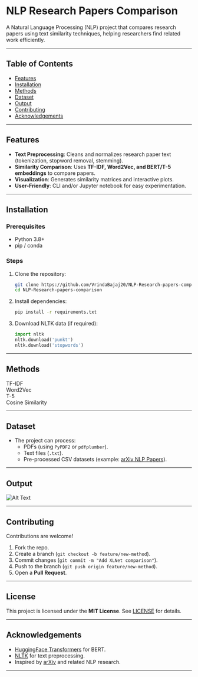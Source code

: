 
# **NLP Research Papers Comparison**  

A Natural Language Processing (NLP) project that compares research papers using text similarity techniques, helping researchers find related work efficiently.  

---

## **Table of Contents**  
- [Features](#-features)  
- [Installation](#-installation)  
- [Methods](#-methods--techniques)  
- [Dataset](#-dataset)
- [Output](#-output)
- [Contributing](#-contributing)  
- [Acknowledgements](#-acknowledgements)  

---

##  Features
- **Text Preprocessing**: Cleans and normalizes research paper text (tokenization, stopword removal, stemming).  
- **Similarity Comparison**: Uses **TF-IDF, Word2Vec, and BERT/T-5 embeddings** to compare papers.  
- **Visualization**: Generates similarity matrices and interactive plots.  
- **User-Friendly**: CLI and/or Jupyter notebook for easy experimentation.  

---

## Installation  

### Prerequisites
- Python 3.8+  
- pip / conda  

### Steps 
1. Clone the repository:  
   ```bash
   git clone https://github.com/VrindaBajaj20/NLP-Research-papers-comparison.git
   cd NLP-Research-papers-comparison
   ```  

2. Install dependencies:  
   ```bash
   pip install -r requirements.txt
   ```  

3. Download NLTK data (if required):  
   ```python
   import nltk
   nltk.download('punkt')
   nltk.download('stopwords')
   ```  



---

## Methods

TF-IDF   
Word2Vec   
T-5   
Cosine Similarity

---

## Dataset 
- The project can process:  
  - PDFs (using `PyPDF2` or `pdfplumber`).  
  - Text files (`.txt`).  
  - Pre-processed CSV datasets (example: [arXiv NLP Papers](https://www.kaggle.com/datasets)).  

---

## Output 
![Alt Text](image-path-or-url)

---

## Contributing
Contributions are welcome!  
1. Fork the repo.  
2. Create a branch (`git checkout -b feature/new-method`).  
3. Commit changes (`git commit -m "Add XLNet comparison"`).  
4. Push to the branch (`git push origin feature/new-method`).  
5. Open a **Pull Request**.  

---

## License
This project is licensed under the **MIT License**. See [LICENSE](LICENSE) for details.  

---

## Acknowledgements 
- [HuggingFace Transformers](https://huggingface.co/) for BERT.  
- [NLTK](https://www.nltk.org/) for text preprocessing.  
- Inspired by [arXiv](https://arxiv.org/) and related NLP research.  

---

